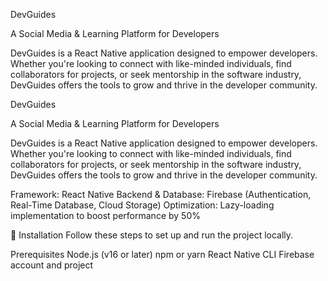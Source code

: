 DevGuides

A Social Media & Learning Platform for Developers

DevGuides is a React Native application designed to empower developers. Whether you're looking to connect with like-minded individuals, find collaborators for projects, or seek mentorship in the software industry, DevGuides offers the tools to grow and thrive in the developer community.

DevGuides

A Social Media & Learning Platform for Developers

DevGuides is a React Native application designed to empower developers. Whether you're looking to connect with like-minded individuals, find collaborators for projects, or seek mentorship in the software industry, DevGuides offers the tools to grow and thrive in the developer community.

Framework: React Native
Backend & Database: Firebase (Authentication, Real-Time Database, Cloud Storage)
Optimization: Lazy-loading implementation to boost performance by 50%

🧩 Installation
Follow these steps to set up and run the project locally.

Prerequisites
Node.js (v16 or later)
npm or yarn
React Native CLI
Firebase account and project
